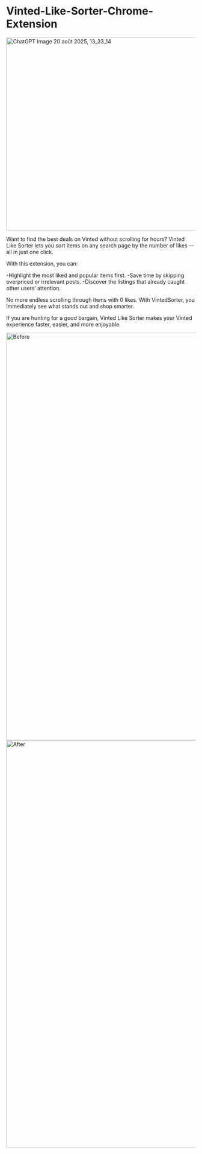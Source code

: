 # Vinted-Like-Sorter-Chrome-Extension

<img width="512" height="512" alt="ChatGPT Image 20 août 2025, 13_33_14" src="https://github.com/user-attachments/assets/eb027796-f4db-4ebf-bd18-24930edf61b0" />

Want to find the best deals on Vinted without scrolling for hours?
Vinted Like Sorter lets you sort items on any search page by the number of likes — all in just one click.

With this extension, you can:

-Highlight the most liked and popular items first.
-Save time by skipping overpriced or irrelevant posts.
-Discover the listings that already caught other users’ attention.

No more endless scrolling through items with 0 likes. With VintedSorter, you immediately see what stands out and shop smarter.

If you are hunting for a good bargain, Vinted Like Sorter makes your Vinted experience faster, easier, and more enjoyable.

<img width="1920" height="1080" alt="Before" src="https://github.com/user-attachments/assets/64681627-396f-422b-bd1b-d69c519a3af4" />
<img width="1920" height="1080" alt="After" src="https://github.com/user-attachments/assets/46a5c9d0-e598-4a43-9e5e-f35a71dd1ffb" />
